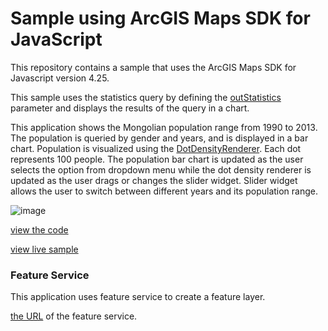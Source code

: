 # Sample using ArcGIS Maps SDK for JavaScript
This repository contains a sample that uses the ArcGIS Maps SDK for Javascript version 4.25.

This sample uses the statistics query by defining the [outStatistics](https://developers.arcgis.com/javascript/latest/api-reference/esri-rest-support-Query.html#outStatistics) parameter and displays the results of the query in a chart. 

This application shows the Mongolian population range from 1990 to 2013. The population is queried by gender and years, and is displayed in a bar chart. Population is visualized using the [DotDensityRenderer](https://developers.arcgis.com/javascript/latest/api-reference/esri-renderers-DotDensityRenderer.html). Each dot represents 100 people. The population bar chart is updated as the user selects the option from dropdown menu while the dot density renderer is updated as the user drags or changes the slider widget. Slider widget allows the user to switch between different years and its population range.

![image](https://user-images.githubusercontent.com/106698838/213625666-243c4413-bbd8-44a8-bc01-61a7d17902e9.png)


[view the code](https://github.com/Anujin-Byambajav/arcgis-js-api-apps/tree/main/mongolia-population)

[view live sample](https://anujin-byambajav.github.io/arcgis-js-api-apps/mongolia-population/index.html)

### Feature Service
This application uses feature service to create a feature layer. 

[the URL](https://services.arcgis.com/ZsdWaRdt8de0J6c5/ArcGIS/rest/services/Population_density_Mongolia/FeatureServer/0) of the feature service.
